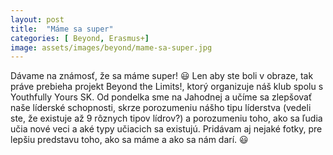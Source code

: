 ```yaml
---
layout: post
title:  "Máme sa super"
categories: [ Beyond, Erasmus+]
image: assets/images/beyond/mame-sa-super.jpg
---
```


Dávame na známosť, že sa máme super! 😃
Len aby ste boli v obraze, tak práve prebieha projekt Beyond the Limits!, ktorý organizuje náš klub spolu s Youthfully Yours SK. Od pondelka sme na Jahodnej a učíme sa zlepšovať naše líderské schopnosti, skrze porozumeniu nášho tipu líderstva (vedeli ste, že existuje až 9 rôznych tipov lídrov?) a porozumeniu toho, ako sa ľudia učia nové veci a aké typy učiacich sa existujú. 
Pridávam aj nejaké fotky, pre lepšiu predstavu toho, ako sa máme a ako sa nám darí. 😃

